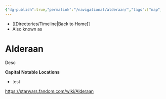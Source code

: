 ```yaml
---
{"dg-publish":true,"permalink":"/navigational/alderaan/","tags":["map","core","alderaan","planet","commenor","unfinished"],"dgHomeLink":false}
---
```


- [[Directories/Timeline\|Back to Home]]
- Also known as 

# Alderaan
Desc

**Capital**
**Notable Locations**
- test

https://starwars.fandom.com/wiki/Alderaan